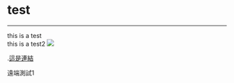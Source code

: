 # test
---
this is a test <br>
this is a test2
![](https://encrypted-tbn0.gstatic.com/images?q=tbn:ANd9GcT9jTNzjA80BXyIo9oXcqPUcpBY2XZmyLqTXA&s)

.[這是連結](https://www.google.com/search?sca_esv=94d4f0c429d79829&rlz=1C1GCEA_enTW1094TW1094&sxsrf=AHTn8zqWuHXZGid7HEg8Mrxokaq_JSrttQ:1739603431522&q=github&udm=2&fbs=ABzOT_AGBMogrnfXHu6GxeqSvos9YNXXoqT4M1zPLW-rz66fPSRRdwy50CW7p6jtW9rkXcDI3tfJ2XRO0menCewemOgx3oB1P8gMEQgxYzD64vMWQfDu-JRy6BDVGZn0q3dpT__XJmHbT3N3B-hfu6Oo8QdMvikk3HW06NOAg2jqdeuy2aAmt9YqjYDV6U0KYfwpjfys0mam&sa=X&ved=2ahUKEwjE5Nfkj8WLAxW6nq8BHXcvINIQtKgLegQIGxAB&biw=1745&bih=828&dpr=1.1#vhid=8Sj1mTecF8ol5M&vssid=mosaic)


遠端測試1
